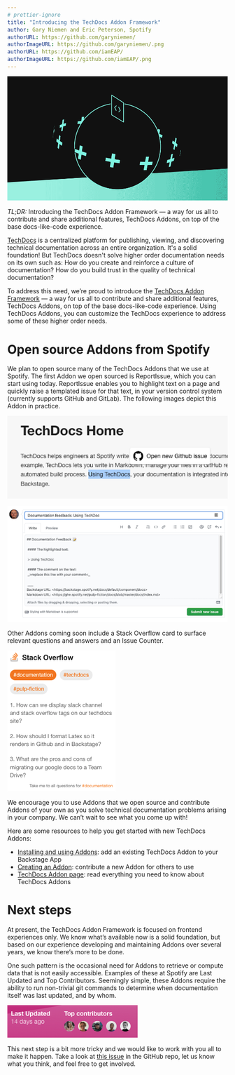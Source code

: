 ```yaml
---
# prettier-ignore
title: "Introducing the TechDocs Addon Framework"
author: Gary Niemen and Eric Peterson, Spotify
authorURL: https://github.com/garyniemen/
authorImageURL: https://github.com/garyniemen/.png
authorURL: https://github.com/iamEAP/
authorImageURL: https://github.com/iamEAP/.png
---
```


![backstage header](assets/22-05-13/techdocs-addon-header.gif)

_TL;DR:_ Introducing the TechDocs Addon Framework — a way for us all to contribute and share additional features, TechDocs Addons, on top of the base docs-like-code experience.

<!--truncate-->

[TechDocs](https://backstage.io/docs/features/techdocs/techdocs-overview) is a centralized platform for publishing, viewing, and discovering technical documentation across an entire organization. It's a solid foundation! But TechDocs doesn't solve higher order documentation needs on its own such as: How do you create and reinforce a culture of documentation? How do you build trust in the quality of technical documentation?

To address this need, we’re proud to introduce the [TechDocs Addon Framework](https://github.com/backstage/backstage/issues/9636) — a way for us all to contribute and share additional features, TechDocs Addons, on top of the base docs-like-code experience. Using TechDocs Addons, you can customize the TechDocs experience to address some of these higher order needs.

# Open source Addons from Spotify

We plan to open source many of the TechDocs Addons that we use at Spotify. The first Addon we open sourced is ReportIssue, which you can start using today. ReportIssue enables you to highlight text on a page and quickly raise a templated issue for that text, in your version control system (currently supports GitHub and GitLab). The following images depict this Addon in practice.

![techdocs-addon1](assets/22-05-13/techdocs-addon1.png)

![techdocs-addon2](assets/22-05-13/techdocs-addon2.png)

Other Addons coming soon include a Stack Overflow card to surface relevant questions and answers and an Issue Counter.

![techdocs-addon3](assets/22-05-13/techdocs-addon3.png)

We encourage you to use Addons that we open source and contribute Addons of your own as you solve technical documentation problems arising in your company. We can’t wait to see what you come up with!

Here are some resources to help you get started with new TechDocs Addons:

- [Installing and using Addons](https://backstage.io/docs/features/techdocs/addons#installing-and-using-addons): add an existing TechDocs Addon to your Backstage App
- [Creating an Addon](https://backstage.io/docs/features/techdocs/addons#creating-an-addon): contribute a new Addon for others to use 
- [TechDocs Addon page](https://backstage.io/docs/features/techdocs/addons): read everything you need to know about TechDocs Addons

# Next steps
At present, the TechDocs Addon Framework is focused on frontend experiences only. We know what’s available now is a solid foundation, but based on our experience developing and maintaining Addons over several years, we know there’s more to be done. 

One such pattern is the occasional need for Addons to retrieve or compute data that is not easily accessible. Examples of these at Spotify are Last Updated and Top Contributors. Seemingly simple, these Addons require the ability to run non-trivial git commands to determine when documentation itself was last updated, and by whom. 

 ![techdocs-addon5](assets/22-05-13/techdocs-addon5.png)

This next step is a bit more tricky and we would like to work with you all to make it happen. Take a look at [this issue](https://github.com/backstage/backstage/issues/11110) in the GitHub repo, let us know what you think, and feel free to get involved.
